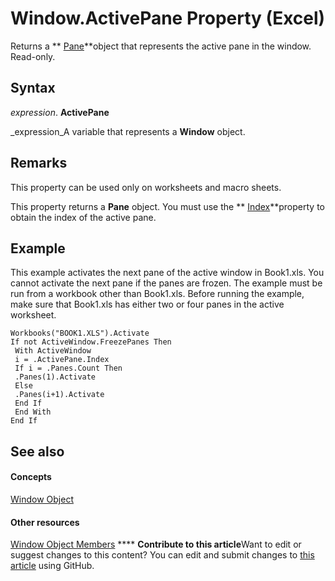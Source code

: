 
# Window.ActivePane Property (Excel)

Returns a  ** [Pane](9064bb89-d08c-bbd3-3c0f-77a39586bbbb.md)**object that represents the active pane in the window. Read-only.


## Syntax

 _expression_. **ActivePane**

 _expression_A variable that represents a  **Window** object.


## Remarks

This property can be used only on worksheets and macro sheets.

This property returns a  **Pane** object. You must use the ** [Index](616dc455-b092-78b8-b806-f6bf71ef9867.md)**property to obtain the index of the active pane.


## Example

This example activates the next pane of the active window in Book1.xls. You cannot activate the next pane if the panes are frozen. The example must be run from a workbook other than Book1.xls. Before running the example, make sure that Book1.xls has either two or four panes in the active worksheet.


```
Workbooks("BOOK1.XLS").Activate 
If not ActiveWindow.FreezePanes Then 
 With ActiveWindow 
 i = .ActivePane.Index 
 If i = .Panes.Count Then 
 .Panes(1).Activate 
 Else 
 .Panes(i+1).Activate 
 End If 
 End With 
End If
```


## See also


#### Concepts


 [Window Object](8591b1ad-76f8-14e2-9120-406b65093f5a.md)
#### Other resources


 [Window Object Members](f11db427-24a4-041c-2fd5-03ce73ae6c16.md)
****   **Contribute to this article**Want to edit or suggest changes to this content? You can edit and submit changes to  [this article](https://github.com/jhershey00/VBA_Excel_Test/OpenXMLCon/articles/f518802d-8624-6e61-d76a-d318149e0142.md) using GitHub.

